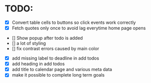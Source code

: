 # TODO:

- [x] Convert table cells to buttons so click events work correctly
- [x] Fetch quotes only once to avoid lag everytime home page opens
- [] Show popup after todo is added
- [] a lot of styling
- []  fix contrast errors caused by main color
- [x]  add missing label to deadline in add todos
- [x]  add heading in add todos
- [x]  add title to calendar page and various meta data
- [x]  make it possible to complete long term goals
